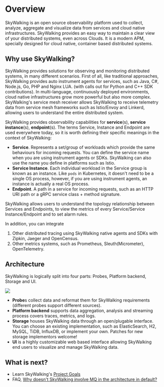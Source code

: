 # Overview
SkyWalking is an open source observability platform used to collect, analyze, aggregate and visualize data from services and cloud native
infrastructures. SkyWalking provides an easy way to maintain a clear view of your distributed systems, even across Clouds.
It is a modern APM, specially designed for cloud native, container based distributed systems.

## Why use SkyWalking?
SkyWalking provides solutions for observing and monitoring distributed systems, in many different scenarios. First of all,
like traditional approaches, SkyWalking provides auto instrument agents for services, such as Java, C#, Node.js, Go, PHP and Nginx LUA. 
(with calls out for Python and C++ SDK contributions). 
In multi-language, continuously deployed environments, cloud native infrastructures grow more powerful but also more complex. 
SkyWalking's service mesh receiver allows SkyWalking to receive telemetry data from service mesh frameworks
such as Istio/Envoy and Linkerd, allowing users to understand the entire distributed system.

SkyWalking provides observability capabilities for **service**(s), **service instance**(s), **endpoint**(s). The terms Service,
Instance and Endpoint are used everywhere today, so it is worth defining their specific meanings in the context of SkyWalking:

- **Service**. Represents a set/group of workloads which provide the same behaviours for incoming requests. You can define the service
  name when you are using instrument agents or SDKs. SkyWalking can also use the name you define in platforms such as Istio.
- **Service Instance**. Each individual workload in the Service group is known as an instance. Like `pods` in Kubernetes, it 
  doesn't need to be a single OS process, however, if you are using instrument agents, an instance is actually a real OS process.
- **Endpoint**. A path in a service for incoming requests, such as an HTTP URI path or a gRPC service class + method signature. 

SkyWalking allows users to understand the topology relationship between Services and Endpoints, to view the metrics of every 
Service/Service Instance/Endpoint and to set alarm rules.

In addition, you can integrate 
1. Other distributed tracing using SkyWalking native agents and SDKs with Zipkin, Jaeger and OpenCensus.
1. Other metrics systems, such as Prometheus, Sleuth(Micrometer), OpenTelemetry.

## Architecture
SkyWalking is logically split into four parts: Probes, Platform backend, Storage and UI.

<img src="https://skywalking.apache.org/images/SkyWalking_Architecture_20210424.png?t=20210424"/>

- **Probe**s collect data and reformat them for SkyWalking requirements (different probes support different sources).
- **Platform backend** supports data aggregation, analysis and streaming process covers traces, metrics, and logs.
- **Storage** houses SkyWalking data through an open/plugable interface. You can choose an existing implementation, such as
  ElasticSearch, H2, MySQL, TiDB, InfluxDB, or implement your own. Patches for new storage implementors welcome!
- **UI** is a highly customizable web based interface allowing SkyWalking end users to visualize and manage SkyWalking data.


## What is next?
- Learn SkyWalking's [Project Goals](project-goals.md)
- FAQ, [Why doesn't SkyWalking involve MQ in the architecture in default?](../FAQ/why_mq_not_involved.md)
